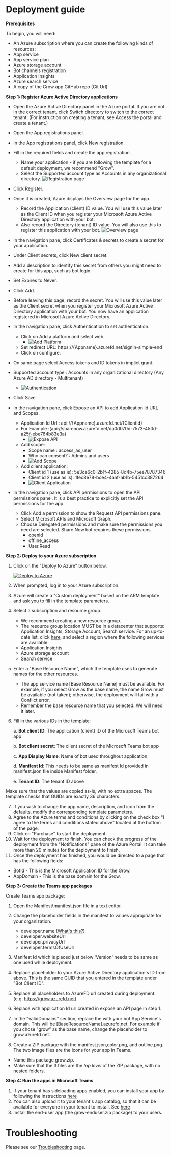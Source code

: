 

# Deployment guide
**Prerequisites**

To begin, you will need:  
 - An Azure subscription where you can create the following kinds of resources:
 - App service 
 - App service plan
 - Azure storage account
 - Bot channels registration
 - Application Insights
 - Azure search service
 - A copy of the Grow app GitHub repo (Git Url)
 
**Step 1: Register Azure Active Directory applications**
 - Open the Azure Active Directory panel in the Azure portal. If you are not in the correct tenant, click Switch directory to switch to the correct tenant. (For instruction on creating a tenant, see Access the portal and create a tenant.)
 - Open the App registrations panel.
 - In the App registrations panel, click New registration.
 - Fill in the required fields and create the app registration.
 	- Name your application - if you are following the template for a default deployment, we recommend "Grow".
 	- Select the Supported account type as Accounts in any organizational directory.
	![Registration page](/wiki/images/RegistrationPage.png)
 - Click Register.
 - Once it is created, Azure displays the Overview page for the app.
	- Record the Application (client) ID value. You will use this value later as the Client ID when you register your Microsoft Azure Active Directory application with your bot.
	- Also record the Directory (tenant) ID value. You will also use this to register this application with your bot.
![Overview page](/wiki/images/OverviewPage.png)
 - In the navigation pane, click Certificates & secrets to create a secret for your application.
 - Under Client secrets, click New client secret.
 - Add a description to identify this secret from others you might need to create for this app, such as bot login.
 - Set Expires to Never.
 - Click Add.
 - Before leaving this page, record the secret. You will use this value later as the Client secret when you register your Microsoft Azure Active Directory application with your bot.
You now have an application registered in Microsoft Azure Active Directory.


- In the navigation pane, click Authentication to set authentication.
	- Click on Add a platform and select web.
		- ![Add Platform](/wiki/images/Add_Platform.png) 
	- Set redirect URL: https://{Appname}.azurefd.net/signin-simple-end
	-  Click on configure.

- On same page select Access tokens and ID tokens in implict grant.
- Supported account type : Accounts in any organizational directory (Any Azure AD directory - Multitenant)
	-  ![Authentication](/wiki/images/Authentication.png)
- Click Save.


- In the navigation pane, click Expose an API to add Application Id URL and Scopes.
	- Application Id Url : api://{Appname}.azurefd.net/{ClientId}
	- For Example :(api://sharenow.azurefd.net/da0d070d-7573-450d-a25f-ebe764b83e3a)
		- ![Expose API](/wiki/images/Expose_API.png)
	- Add scope: 
		- Scope name : access_as_user
		- Who can consent? : Admins and users
		- ![Add Scope](/wiki/images/access_as_user.png)
	- Add client application:
		- Client id 1 (use as is): 5e3ce6c0-2b1f-4285-8d4b-75ee78787346
		- Client id 2 (use as is): 1fec8e78-bce4-4aaf-ab1b-5451cc387264
		- ![Client Application](/wiki/images/Client_Application.png)

- In the navigation pane, click API permissions to open the API permissions panel. It is a best practice to explicitly set the API permissions for the app.
	- Click Add a permission to show the Request API permissions pane.
	- Select Microsoft APIs and Microsoft Graph.
	- Choose Delegated permissions and make sure the permissions you need are selected. Share Now bot requires these permissions.
		- openid
		- offline_access
		- User.Read

**Step 2: Deploy to your Azure subscription**

 1. Click on the "Deploy to Azure" button below.

    [![Deploy to Azure](https://camo.githubusercontent.com/8305b5cc13691600fbda2c857999c4153bee5e43/68747470733a2f2f617a7572656465706c6f792e6e65742f6465706c6f79627574746f6e2e706e67)](https://portal.azure.com/#create/Microsoft.Template/uri/https%3A%2F%2Fraw.githubusercontent.com%2Fv-chetsh%2Fmicrosoft-teams-apps-growTest%2Fmaster%2FDeployment%2Fazuredeploy.json)

 2. When prompted, log in to your Azure subscription.

 3. Azure will create a "Custom deployment" based on the ARM template and ask you to fill in the template parameters.

 4. Select a subscription and resource group.
	 - We recommend creating a new resource group.
	 - The resource group location MUST be in a datacenter that supports: Application Insights, Storage Account, Search service. For an up-to-date list, click [here](https://azure.microsoft.com/en-us/global-infrastructure/services/?products=functions,cognitive-services,search,monitor), and select a region where the following services are available:
	 - Application Insights
	 - Azure storage account
	 - Search service

 5. Enter a "Base Resource Name", which the template uses to generate names for the other resources.
	 - The app service name [Base Resource Name] must be available. For example, if you select Grow as the base name, the name Grow must be available (not taken); otherwise, the deployment will fail with a Conflict error.
	 - Remember the base resource name that you selected. We will need it later.

 6. Fill in the various IDs in the template:

    a. **Bot client ID**: The application (client) ID of the Microsoft Teams bot app

    b. **Bot client secret**: The client secret of the Microsoft Teams bot app

	c. **App Display Name**: Name of bot used throughout application.

	d. **Manifest Id**: This needs to be same as manifest Id provided in manifest.json file inside Manifest folder.

    e. **Tenant ID**: The tenant ID above
        
Make sure that the values are copied as-is, with no extra spaces. The template checks that GUIDs are exactly 36 characters.


7. If you wish to change the app name, description, and icon from the defaults, modify the corresponding template parameters.
8. Agree to the Azure terms and conditions by clicking on the check box "I agree to the terms and conditions stated above" located at the bottom of the page.
9. Click on "Purchase" to start the deployment.
10. Wait for the deployment to finish. You can check the progress of the deployment from the "Notifications" pane of the Azure Portal. It can take more than 20 minutes for the deployment to finish.
11. Once the deployment has finished, you would be directed to a page that has the following fields:
- BotId - This is the Microsoft Application ID for the Grow.
- AppDomain - This is the base domain for the Grow.

**Step 3: Create the Teams app packages**

Create Teams app package:
1. Open the Manifest\manifest.json file in a text editor.
2. Change the placeholder fields in the manifest to values appropriate for your organization.
    - developer.name ([What's this?](https://docs.microsoft.com/en-us/microsoftteams/platform/resources/schema/manifest-schema#developer))
    - developer.websiteUrl
    - developer.privacyUrl
    - developer.termsOfUseUrl
3. Manifest Id which is placed just below 'Version' needs to be same as one used while deployment.
4. Replace <botId> placeholder to your Azure Active Directory application's ID from above. This is the same GUID that you entered in the template under "Bot Client ID".
5. Replace all <appDomain> placeholders to AzureFD url created during deployment. (e.g. https://grow.azurefd.net)
6. Replace <ApplicationIdURI> with application Id url created in expose an API page in step 1.
5. In the "validDomains" section, replace the <appDomain> with your bot App Service's domain. This will be [BaseResourceName].azurefd.net. For example if you chose "grow" as the base name, change the placeholder to grow.azurefd.net.

6. Create a ZIP package with the manifest.json,color.png, and outline.png. The two image files are the icons for your app in Teams.
- Name this package grow.zip.
- Make sure that the 3 files are the _top level_ of the ZIP package, with no nested folders.

**Step 4: Run the apps in Microsoft Teams**
1. If your tenant has sideloading apps enabled, you can install your app by following the instructions [here](https://docs.microsoft.com/en-us/microsoftteams/platform/concepts/apps/apps-upload#load-your-package-into-teams)
2. You can also upload it to your tenant's app catalog, so that it can be available for everyone in your tenant to install. See [here](https://docs.microsoft.com/en-us/microsoftteams/tenant-apps-catalog-teams)
3. Install the end-user app (the grow-enduser.zip package) to your users.
# Troubleshooting
Please see our [Troubleshooting](https://github.com/OfficeDev/microsoft-teams-apps-growTest/wiki/Troubleshooting) page.
